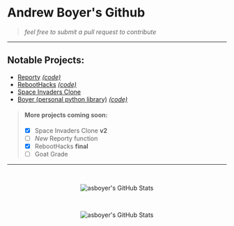 <div>
<p align="center">
  <img src="https://github.com/asboyer2/asboyer2/blob/master/images/logo.png?raw=true" alt="">
</p>
</div>
 
# Andrew Boyer's Github
> *feel free to submit a pull request to contribute*

***
## Notable Projects:
* [Reporty](https://pypi.org/project/reporty/) [*(code)*](https://github.com/asboyer2/reporty)
* [RebootHacks](https://reboothacks.com) [*(code)*](https://github.com/Wayland-CS-Club/reboothacks-master)
* [Space Invaders Clone](https://github.com/asboyer2/SpaceInvaders)
* [Boyer (personal python library)](https://pypi.org/project/boyer/) [*(code)*](https://github.com/asboyer2/boyer)

> #### More projects coming soon:
> - [x] Space Invaders Clone **v2**
> - [ ] *New* Reporty function
> - [x] RebootHacks **final**
> - [ ] Goat Grade

***
  <br>
<div>
<p align="center">
  <img align="center" alt="asboyer's GitHub Stats" src="https://github-readme-stats.vercel.app/api/top-langs/?username=asboyer2&layout=compact&icon_color=805AD5&text_color=718096&bg_color=ffffff00&hide_border=true&langs_count=7&hide=Blade" alt=""/>
</p>
</div>
  <br>
<div>
<p align="center">
  <img align="center" alt="asboyer's GitHub Stats" src="https://github-readme-stats.vercel.app/api?username=asboyer2&show_icons=true&icon_color=805AD5&text_color=718096&bg_color=ffffff00&hide_title=true&include_all_commits=true&count_private=true&hide_border=true"
 alt=""/>
</p>
</div>


